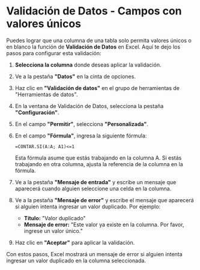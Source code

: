 # Validación de Datos - Campos con valores únicos

Puedes lograr que una columna de una tabla solo permita valores únicos o en blanco la función de **Validación de Datos** en Excel. Aquí te dejo los pasos para configurar esta validación:

1. **Selecciona la columna** donde deseas aplicar la validación.
2. Ve a la pestaña **"Datos"** en la cinta de opciones.
3. Haz clic en **"Validación de datos"** en el grupo de herramientas de "Herramientas de datos".
4. En la ventana de Validación de Datos, selecciona la pestaña **"Configuración"**.
5. En el campo **"Permitir"**, selecciona **"Personalizada"**.
6. En el campo **"Fórmula"**, ingresa la siguiente fórmula:
   ```excel
   =CONTAR.SI(A:A; A1)<=1
   ```
   Esta fórmula asume que estás trabajando en la columna A. Si estás trabajando en otra columna, ajusta la referencia de la columna en la fórmula.

7. Ve a la pestaña **"Mensaje de entrada"** y escribe un mensaje que aparecerá cuando alguien seleccione una celda en la columna.
8. Ve a la pestaña **"Mensaje de error"** y escribe el mensaje que aparecerá si alguien intenta ingresar un valor duplicado. Por ejemplo:
   - **Título:** "Valor duplicado"
   - **Mensaje de error:** "Este valor ya existe en la columna. Por favor, ingrese un valor único."

9. Haz clic en **"Aceptar"** para aplicar la validación.

Con estos pasos, Excel mostrará un mensaje de error si alguien intenta ingresar un valor duplicado en la columna seleccionada.